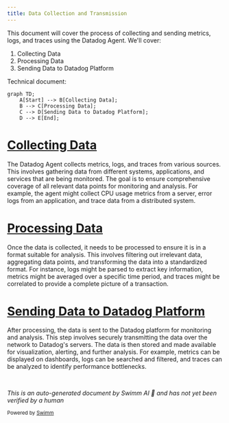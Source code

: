 ```yaml
---
title: Data Collection and Transmission
---
```

This document will cover the process of collecting and sending metrics, logs, and traces using the Datadog Agent. We'll cover:

1. Collecting Data
2. Processing Data
3. Sending Data to Datadog Platform

Technical document: <SwmLink doc-title="" repo-id="Z2l0aHViJTNBJTNBZGF0YWRvZy1hZ2VudCUzQSUzQVN3aW1tLURlbW8=" path="/.swm/.8mqtt331.sw.md"></SwmLink>

```mermaid
graph TD;
    A[Start] --> B[Collecting Data];
    B --> C[Processing Data];
    C --> D[Sending Data to Datadog Platform];
    D --> E[End];
```

# [Collecting Data](https://app.swimm.io/repos/Z2l0aHViJTNBJTNBZGF0YWRvZy1hZ2VudCUzQSUzQVN3aW1tLURlbW8=/docs/8mqtt331#data-collection)

The Datadog Agent collects metrics, logs, and traces from various sources. This involves gathering data from different systems, applications, and services that are being monitored. The goal is to ensure comprehensive coverage of all relevant data points for monitoring and analysis. For example, the agent might collect CPU usage metrics from a server, error logs from an application, and trace data from a distributed system.

# [Processing Data](https://app.swimm.io/repos/Z2l0aHViJTNBJTNBZGF0YWRvZy1hZ2VudCUzQSUzQVN3aW1tLURlbW8=/docs/8mqtt331#data-processing)

Once the data is collected, it needs to be processed to ensure it is in a format suitable for analysis. This involves filtering out irrelevant data, aggregating data points, and transforming the data into a standardized format. For instance, logs might be parsed to extract key information, metrics might be averaged over a specific time period, and traces might be correlated to provide a complete picture of a transaction.

# [Sending Data to Datadog Platform](https://app.swimm.io/repos/Z2l0aHViJTNBJTNBZGF0YWRvZy1hZ2VudCUzQSUzQVN3aW1tLURlbW8=/docs/8mqtt331#data-transmission)

After processing, the data is sent to the Datadog platform for monitoring and analysis. This step involves securely transmitting the data over the network to Datadog's servers. The data is then stored and made available for visualization, alerting, and further analysis. For example, metrics can be displayed on dashboards, logs can be searched and filtered, and traces can be analyzed to identify performance bottlenecks.

&nbsp;

*This is an auto-generated document by Swimm AI 🌊 and has not yet been verified by a human*

<SwmMeta version="3.0.0" repo-id="Z2l0aHViJTNBJTNBZGF0YWRvZy1hZ2VudCUzQSUzQVN3aW1tLURlbW8=" repo-name="datadog-agent"><sup>Powered by [Swimm](/)</sup></SwmMeta>

